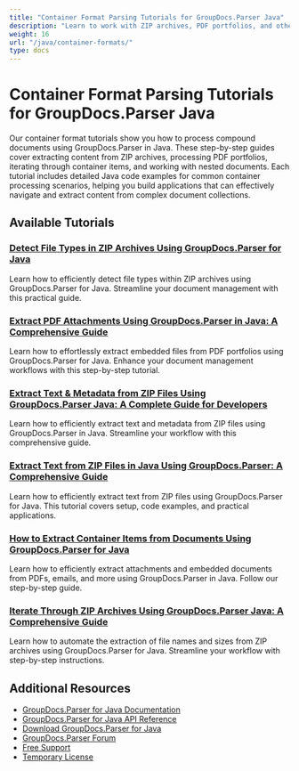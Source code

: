 ```yaml
---
title: "Container Format Parsing Tutorials for GroupDocs.Parser Java"
description: "Learn to work with ZIP archives, PDF portfolios, and other container formats with these GroupDocs.Parser Java tutorials."
weight: 16
url: "/java/container-formats/"
type: docs
---
```

# Container Format Parsing Tutorials for GroupDocs.Parser Java

Our container format tutorials show you how to process compound documents using GroupDocs.Parser in Java. These step-by-step guides cover extracting content from ZIP archives, processing PDF portfolios, iterating through container items, and working with nested documents. Each tutorial includes detailed Java code examples for common container processing scenarios, helping you build applications that can effectively navigate and extract content from complex document collections.

## Available Tutorials

### [Detect File Types in ZIP Archives Using GroupDocs.Parser for Java](./detect-file-types-zip-groupdocs-parser-java/)
Learn how to efficiently detect file types within ZIP archives using GroupDocs.Parser for Java. Streamline your document management with this practical guide.

### [Extract PDF Attachments Using GroupDocs.Parser in Java&#58; A Comprehensive Guide](./extract-attachments-pdf-groupdocs-parser-java/)
Learn how to effortlessly extract embedded files from PDF portfolios using GroupDocs.Parser for Java. Enhance your document management workflows with this step-by-step tutorial.

### [Extract Text & Metadata from ZIP Files Using GroupDocs.Parser Java&#58; A Complete Guide for Developers](./extract-text-metadata-zip-files-groupdocs-parser-java/)
Learn how to efficiently extract text and metadata from ZIP files using GroupDocs.Parser in Java. Streamline your workflow with this comprehensive guide.

### [Extract Text from ZIP Files in Java Using GroupDocs.Parser&#58; A Comprehensive Guide](./extract-text-zip-files-groupdocs-parser-java/)
Learn how to efficiently extract text from ZIP files using GroupDocs.Parser for Java. This tutorial covers setup, code examples, and practical applications.

### [How to Extract Container Items from Documents Using GroupDocs.Parser for Java](./extract-container-items-groupdocs-parser-java/)
Learn how to efficiently extract attachments and embedded documents from PDFs, emails, and more using GroupDocs.Parser in Java. Follow our step-by-step guide.

### [Iterate Through ZIP Archives Using GroupDocs.Parser Java&#58; A Comprehensive Guide](./iterate-zip-archive-groupdocs-parser-java/)
Learn how to automate the extraction of file names and sizes from ZIP archives using GroupDocs.Parser for Java. Streamline your workflow with step-by-step instructions.

## Additional Resources

- [GroupDocs.Parser for Java Documentation](https://docs.groupdocs.com/parser/java/)
- [GroupDocs.Parser for Java API Reference](https://reference.groupdocs.com/parser/java/)
- [Download GroupDocs.Parser for Java](https://releases.groupdocs.com/parser/java/)
- [GroupDocs.Parser Forum](https://forum.groupdocs.com/c/parser)
- [Free Support](https://forum.groupdocs.com/)
- [Temporary License](https://purchase.groupdocs.com/temporary-license/)
